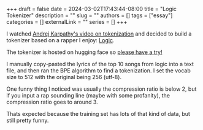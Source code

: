 +++
draft = false
date = 2024-03-02T17:43:44-08:00
title = "Logic Tokenizer"
description = ""
slug = ""
authors = []
tags = ["essay"]
categories = []
externalLink = ""
series = []
+++


I watched [Andrej Karpathy's video on tokenization](https://www.youtube.com/watch?v=zduSFxRajkE) and decided to build a tokenizer based on a rapper I enjoy: [Logic](https://music.youtube.com/channel/UCKC7Xqy0UXT370RvFR2kXYg).

The tokenizer is hosted on hugging face so [please have a try!](https://huggingface.co/spaces/clamepending/logic_tokenizer)

I manually copy-pasted the lyrics of the top 10 songs from logic into a text file, and then ran the BPE algorithm to find a tokenization. I set the vocab size to 512 with the original being 256 (utf-8).

One funny thing I noticed was usually the compression ratio is below 2, but if you input a rap sounding line (maybe with some profanity), the compression ratio goes to around 3. 

Thats expected because the training set has lots of that kind of data, but still pretty funny.

